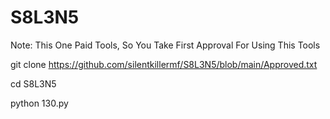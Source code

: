 # S8L3N5
Note: This One Paid Tools, So You Take First Approval For Using This Tools




git clone https://github.com/silentkillermf/S8L3N5/blob/main/Approved.txt


cd S8L3N5



python 130.py

